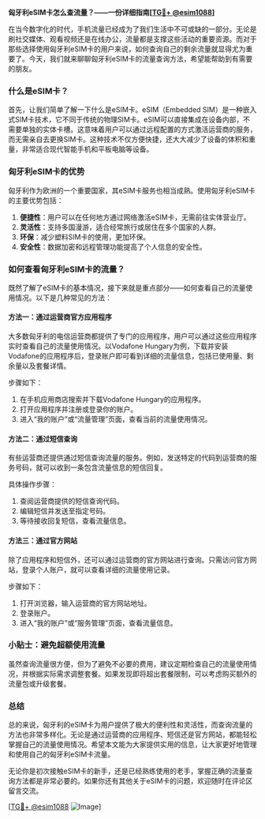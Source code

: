 **匈牙利eSIM卡怎么查流量？——一份详细指南[[TG💪+ @esim1088](https://t.me/s/esim1088)]**

在当今数字化的时代，手机流量已经成为了我们生活中不可或缺的一部分。无论是刷社交媒体、观看视频还是在线办公，流量都是支撑这些活动的重要资源。而对于那些选择使用匈牙利eSIM卡的用户来说，如何查询自己的剩余流量就显得尤为重要了。今天，我们就来聊聊匈牙利eSIM卡的流量查询方法，希望能帮助到有需要的朋友。

### 什么是eSIM卡？

首先，让我们简单了解一下什么是eSIM卡。eSIM（Embedded SIM）是一种嵌入式SIM卡技术，它不同于传统的物理SIM卡。eSIM可以直接集成在设备内部，不需要单独的实体卡槽。这意味着用户可以通过远程配置的方式激活运营商的服务，而无需亲自去更换SIM卡。这种技术不仅方便快捷，还大大减少了设备的体积和重量，非常适合现代智能手机和平板电脑等设备。

### 匈牙利eSIM卡的优势

匈牙利作为欧洲的一个重要国家，其eSIM卡服务也相当成熟。使用匈牙利eSIM卡的主要优势包括：

1. **便捷性**：用户可以在任何地方通过网络激活eSIM卡，无需前往实体营业厅。
2. **灵活性**：支持多国漫游，适合经常旅行或居住在多个国家的人群。
3. **环保**：减少塑料SIM卡的使用，更加环保。
4. **安全性**：数据加密和远程管理功能提高了个人信息的安全性。

### 如何查看匈牙利eSIM卡的流量？

既然了解了eSIM卡的基本情况，接下来就是重点部分——如何查看自己的流量使用情况。以下是几种常见的方法：

#### 方法一：通过运营商官方应用程序

大多数匈牙利的电信运营商都提供了专门的应用程序，用户可以通过这些应用程序实时查看自己的流量使用情况。以Vodafone Hungary为例，下载并安装Vodafone的应用程序后，登录账户即可看到详细的流量信息，包括已使用量、剩余量以及套餐详情。

步骤如下：
1. 在手机应用商店搜索并下载Vodafone Hungary的应用程序。
2. 打开应用程序并注册或登录你的账户。
3. 进入“我的账户”或“流量管理”页面，查看当前的流量使用情况。

#### 方法二：通过短信查询

有些运营商还提供通过短信查询流量的服务。例如，发送特定的代码到运营商的服务号码，就可以收到一条包含流量信息的短信回复。

具体操作步骤：
1. 查阅运营商提供的短信查询代码。
2. 编辑短信并发送至指定号码。
3. 等待接收回复短信，查看流量信息。

#### 方法三：通过官方网站

除了应用程序和短信外，还可以通过运营商的官方网站进行查询。只需访问官方网站，登录个人账户，就可以查看详细的流量使用记录。

步骤如下：
1. 打开浏览器，输入运营商的官方网站地址。
2. 登录账户。
3. 进入“我的账户”或“服务管理”页面，查看流量信息。

### 小贴士：避免超额使用流量

虽然查询流量很方便，但为了避免不必要的费用，建议定期检查自己的流量使用情况，并根据实际需求调整套餐。如果发现即将超出套餐限制，可以考虑购买额外的流量包或升级套餐。

### 总结

总的来说，匈牙利的eSIM卡为用户提供了极大的便利性和灵活性，而查询流量的方法也非常多样化。无论是通过运营商的应用程序、短信还是官方网站，都能轻松掌握自己的流量使用情况。希望本文能为大家提供实用的信息，让大家更好地管理和使用自己的匈牙利eSIM卡流量。

无论你是初次接触eSIM卡的新手，还是已经熟练使用的老手，掌握正确的流量查询方法都是非常必要的。如果你还有其他关于eSIM卡的问题，欢迎随时在评论区留言交流。

[[TG💪+ @esim1088](https://t.me/s/esim1088) ![Image](https://i.postimg.cc/4NQfJmqS/Snipaste-2025-05-13-00-14-12.png)]